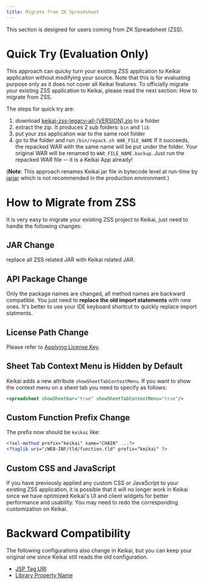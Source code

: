 ```yaml
---
title: Migrate from ZK Spreadsheet
---
```

This section is designed for users coming from ZK Spreadsheet (ZSS).

# Quick Try (Evaluation Only)
This approach can quicky turn your existing ZSS application to Keikai applicaiton without modifying your source. Note that this is for evaluating purpose only as it does not cover all Keikai features. To officially migrate your existing ZSS application to Keikai, please read the next section: How to migrate from ZSS.

The steps for quick try are:
1. download [keikai-zss-legacy-all-[VERSION].zip]() to a folder 
2. extract the zip.
It produces 2 sub folders: `bin` and `lib`
3. put your zss application war to the same root folder
4. go to the folder and run `/bin/repack.sh WAR_FILE_NAME`
If it succeeds, the repacked WAR with the same name will be put under the folder. Your original WAR will be renamed to `WAR_FILE_NAME.backup`. Just run the repacked WAR file -- it is a Keikai App already!

(**Note**: This approach renames Keikai jar file in bytecode level at run-time by [jarjar](https://github.com/pantsbuild/jarjar) which is not recommended in the production environment.)

# How to Migrate from ZSS 
It is very easy to migrate your existing ZSS project to Keikai, just need to handle the following changes:

## JAR Change
replace all ZSS related JAR with Keikai related JAR.

## API Package Change
Only the package names are changed, all method names are backward compatible. You just need to **replace the old import statements** with new ones. It's better to use your IDE keyboard shortcut to quickly replace import statments.

## License Path Change
Please refer to [Applying License Key](License_Install).

## Sheet Tab Context Menu is Hidden by Default
Keikai adds a new attribute `showSheetTabContextMenu`. If you want to show the context menu on a sheet tab you need to specify as follows:

```xml
<spreadsheet showSheetbar="true" showSheetTabContextMenu="true"/>
```


## Custom Function Prefix Change
The prefix now should be `keikai` like:

```xml
<?xel-method prefix="keikai" name="CHAIN" ...?> 
<?taglib uri="/WEB-INF/tld/function.tld" prefix="keikai" ?>
```

## Custom CSS and JavaScript
If you have previously applied any custom CSS or JavaScript to your existing ZSS application, it is possible that it will no longer work in Keikai since we have optimized Keikai's UI and client widgets for better performance and usability. You may need to redo the corresponding customization on Keikai.

# Backward Compatibility
The following configurations also change in Keikai, but you can keep your original one since Keikai still reads the old configuration.

* [JSP Tag URI](Get_Spreadsheet_Running_Quickly_in_JSP)
* [Library Property Name](Configuration)
